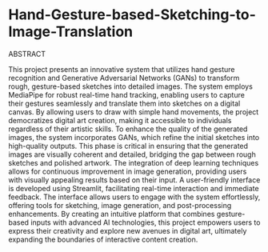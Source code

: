 # Hand-Gesture-based-Sketching-to-Image-Translation



ABSTRACT

This project presents an innovative system that utilizes hand gesture recognition and Generative Adversarial Networks (GANs) to transform rough, gesture-based sketches into detailed images. The system employs MediaPipe for robust real-time hand tracking, enabling users to capture their gestures seamlessly and translate them into sketches on a digital canvas. By allowing users to draw with simple hand movements, the project democratizes digital art creation, making it accessible to individuals regardless of their artistic skills.
To enhance the quality of the generated images, the system incorporates GANs, which refine the initial sketches into high-quality outputs. This phase is critical in ensuring that the generated images are visually coherent and detailed, bridging the gap between rough sketches and polished artwork. The integration of deep learning techniques allows for continuous improvement in image generation, providing users with visually appealing results based on their input.
A user-friendly interface is developed using Streamlit, facilitating real-time interaction and immediate feedback. The interface allows users to engage with the system effortlessly, offering tools for sketching, image generation, and post-processing enhancements. By creating an intuitive platform that combines gesture-based inputs with advanced AI technologies, this project empowers users to express their creativity and explore new avenues in digital art, ultimately expanding the boundaries of interactive content creation.
